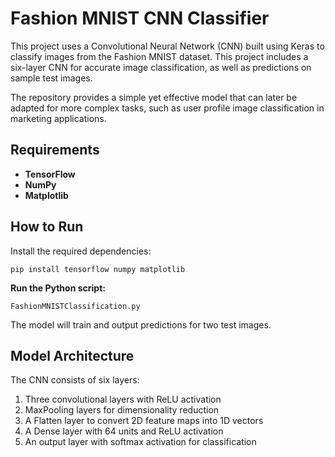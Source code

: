 # Fashion MNIST CNN Classifier
This project uses a Convolutional Neural Network (CNN) built using Keras to classify images from the Fashion MNIST dataset. This project includes a six-layer CNN for accurate image classification, as well as predictions on sample test images.

The repository provides a simple yet effective model that can later be adapted for more complex tasks, such as user profile image classification in marketing applications.

## Requirements
- **TensorFlow**
- **NumPy**
- **Matplotlib**

## How to Run
Install the required dependencies:

`pip install tensorflow numpy matplotlib`

**Run the Python script:**

`FashionMNISTClassification.py`

The model will train and output predictions for two test images.

## Model Architecture
The CNN consists of six layers:

1. Three convolutional layers with ReLU activation
2. MaxPooling layers for dimensionality reduction
3. A Flatten layer to convert 2D feature maps into 1D vectors
4. A Dense layer with 64 units and ReLU activation
5. An output layer with softmax activation for classification


